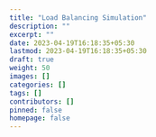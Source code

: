 ```yaml
---
title: "Load Balancing Simulation"
description: ""
excerpt: ""
date: 2023-04-19T16:18:35+05:30
lastmod: 2023-04-19T16:18:35+05:30
draft: true
weight: 50
images: []
categories: []
tags: []
contributors: []
pinned: false
homepage: false
---
```

